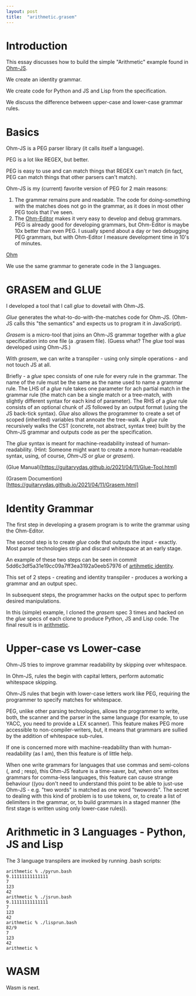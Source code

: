 ```yaml
---
layout: post
title:  "arithmetic.grasem"
---
```

# Introduction
This essay discusses how to build the simple "Arithmetic" example found in 
[Ohm-JS](https://github.com/harc/ohm/tree/master/examples/math).

We create an identity grammar.

We create code for Python and JS and Lisp from the specification.

We discuss the difference between upper-case and lower-case grammar rules.
# Basics
Ohm-JS is a PEG parser library (it calls itself a language).

PEG is a lot like REGEX, but better.  

PEG is easy to use and can match things that REGEX can't match (in fact, PEG can match things that other parsers can't match).

Ohm-JS is my (current) favorite version of PEG for 2 main reasons:

1. The grammar remains pure and readable.  The code for doing-something with the matches does not go in the grammar, as it does in most other PEG tools that I've seen.
2. The [Ohm-Editor](https://ohmlang.github.io/editor/) makes it very easy to develop and debug grammars.  PEG is already good for developing grammars, but Ohm-Editor is maybe 10x better than even PEG.  I usually spend about a day or two debugging PEG grammars, but with Ohm-Editor I measure development time in 10's of minutes.

[Ohm](https://github.com/harc/ohm)

We use the same grammar to generate code in the 3 languages.

# GRASEM and GLUE
I developed a tool that I call _glue_ to dovetail with Ohm-JS.

_Glue_ generates the what-to-do-with-the-matches code for Ohm-JS.  (Ohm-JS calls this "the semantics" and expects us to program it in JavaScript).

_Grasem_ is a micro-tool that joins an Ohm-JS grammar together with a _glue_ specification into one file (a .grasem file).  (Guess what?  The _glue_ tool was developed using Ohm-JS.)

With _grasem_, we can write a transpiler - using only simple operations - and not touch JS at all.

Briefly - a _glue_ spec consists of one rule for every rule in the grammar.  The name of the rule must be the same as the name used to name a grammar rule.  The LHS of a _glue_ rule takes one parameter for ach partial match in the grammar rule (the match can be a single match or a tree-match, with slightly different syntax for each kind of parameter).  The RHS of a _glue_ rule consists of an optional chunk of JS followed by an output format (using the JS back-tick syntax).  _Glue_ also allows the programmer to create a set of scoped (inherited) variables that annoate the tree-walk.  A _glue_ rule recursively walks the CST (concrete, not abstract, syntax tree) built by the Ohm-JS grammar and outputs code as per the specification.

The _glue_ syntax is meant for machine-readability instead of human-readability.  (Hint: Someone might want to create a more human-readable syntax, using, of course, _Ohm-JS_ or _glue_ or _grasem_).

(Glue Manual)[https://guitarvydas.github.io/2021/04/11/Glue-Tool.html]

(Grasem Documention)[https://guitarvydas.github.io/2021/04/11/Grasem.html]
# Identity Grammar
The first step in developing a grasem program is to write the grammar using the Ohm-Editor.

The second step is to create _glue_ code that outputs the input - exactly.  Most parser technologies strip and discard whitespace at an early stage.

An example of these two steps can be seen in commit 5dd6c3df5a31e19cc09a7ff3ea3192a0eeb57976 of [artihmetic identity](https://github.com/guitarvydas/arithmetic).

This set of 2 steps - creating and identity transpiler - produces a working a grammar and an output spec.

In subsequent steps, the programmer hacks on the output spec to perform desired manipulations.

In this (simple) example, I cloned the _grasem_ spec 3 times and hacked on the _glue_ specs of each clone to produce Python, JS and Lisp code.  The final result is in [arithmetic](https://github.com/guitarvydas/arithmetic).
# Upper-case vs Lower-case
Ohm-JS tries to improve grammar readability by skipping over whitespace.

In Ohm-JS, rules the begin with capital letters, perform automatic whitespace skipping.

Ohm-JS rules that begin with lower-case letters work like PEG, requiring the programmer to specify matches for whitespace.

PEG, unlike other parsing technologies, allows the programmer to write, both, the scanner and the parser in the same language (for example, to use YACC, you need to provide a LEX scanner).  This feature makes PEG more accessible to non-compiler-writers, but, it means that grammars are sullied by the addition of whitespace sub-rules.

If one is concerned more with machine-readability than with human-readability (as I am), then this feature is of little help.

When one write grammars for languages that use commas and semi-colons (, and ; resp), this Ohm-JS feature is a time-saver, but, when one writes grammars for comma-less languages, this feature can cause strange behaviour ((you don't need to understand this point to be able to just-use Ohm-JS - e.g. "two words" is matched as one word "twowords".  The secret to dealing with this kind of problem is to use tokens, or, to create a list of delimiters in the grammar, or, to build grammars in a staged manner (the first stage is written using only lower-case rules)).

# Arithmetic in 3 Languages - Python, JS and Lisp
The 3 language transpilers are invoked by running .bash scripts:
```
arithmetic % ./pyrun.bash 
9.11111111111111
7
123
42
arithmetic % ./jsrun.bash
9.11111111111111
7
123
42
arithmetic % ./lisprun.bash
82/9
7
123
42
arithmetic % 
```

# WASM
Wasm is next.

<script src="https://utteranc.es/client.js" 
        repo="guitarvydas/guitarvydas.github.io" 
        issue-term="pathname" 
        theme="github-light" 
        crossorigin="anonymous" 
        async> 
</script> 
